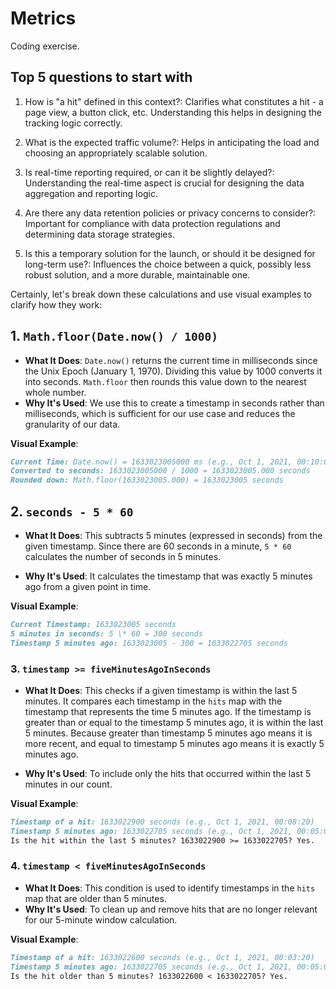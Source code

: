 # Metrics

Coding exercise.

## Top 5 questions to start with

1. How is "a hit" defined in this context?: Clarifies what constitutes a hit - a page view, a button click, etc. Understanding this helps in designing the tracking logic correctly.

2. What is the expected traffic volume?: Helps in anticipating the load and choosing an appropriately scalable solution.

3. Is real-time reporting required, or can it be slightly delayed?: Understanding the real-time aspect is crucial for designing the data aggregation and reporting logic.

4. Are there any data retention policies or privacy concerns to consider?: Important for compliance with data protection regulations and determining data storage strategies.

5. Is this a temporary solution for the launch, or should it be designed for long-term use?: Influences the choice between a quick, possibly less robust solution, and a more durable, maintainable one.

Certainly, let's break down these calculations and use visual examples to clarify how they work:

## 1. `Math.floor(Date.now() / 1000)`

- **What It Does**: `Date.now()` returns the current time in milliseconds since the Unix Epoch (January 1, 1970). Dividing this value by 1000 converts it into seconds. `Math.floor` then rounds this value down to the nearest whole number.
- **Why It's Used**: We use this to create a timestamp in seconds rather than milliseconds, which is sufficient for our use case and reduces the granularity of our data.

**Visual Example**:

```markdown
Current Time: Date.now() = 1633023005000 ms (e.g., Oct 1, 2021, 00:10:05.000)
Converted to seconds: 1633023005000 / 1000 = 1633023005.000 seconds
Rounded down: Math.floor(1633023005.000) = 1633023005 seconds
```

## 2. `seconds - 5 * 60`

- **What It Does**: This subtracts 5 minutes (expressed in seconds) from the given timestamp. Since there are 60 seconds in a minute, `5 * 60` calculates the number of seconds in 5 minutes.

- **Why It's Used**: It calculates the timestamp that was exactly 5 minutes ago from a given point in time.

**Visual Example**:

```markdown
Current Timestamp: 1633023005 seconds
5 minutes in seconds: 5 \* 60 = 300 seconds
Timestamp 5 minutes ago: 1633023005 - 300 = 1633022705 seconds
```

### 3. `timestamp >= fiveMinutesAgoInSeconds`

- **What It Does**: This checks if a given timestamp is within the last 5 minutes. It compares each timestamp in the `hits` map with the timestamp that represents the time 5 minutes ago. If the timestamp is greater than or equal to the timestamp 5 minutes ago, it is within the last 5 minutes. Because greater than timestamp 5 minutes ago means it is more recent, and equal to timestamp 5 minutes ago means it is exactly 5 minutes ago.

- **Why It's Used**: To include only the hits that occurred within the last 5 minutes in our count.

**Visual Example**:

```markdown
Timestamp of a hit: 1633022900 seconds (e.g., Oct 1, 2021, 00:08:20)
Timestamp 5 minutes ago: 1633022705 seconds (e.g., Oct 1, 2021, 00:05:05)
Is the hit within the last 5 minutes? 1633022900 >= 1633022705? Yes.
```

### 4. `timestamp < fiveMinutesAgoInSeconds`

- **What It Does**: This condition is used to identify timestamps in the `hits` map that are older than 5 minutes.
- **Why It's Used**: To clean up and remove hits that are no longer relevant for our 5-minute window calculation.

**Visual Example**:

```markdown
Timestamp of a hit: 1633022600 seconds (e.g., Oct 1, 2021, 00:03:20)
Timestamp 5 minutes ago: 1633022705 seconds (e.g., Oct 1, 2021, 00:05:05)
Is the hit older than 5 minutes? 1633022600 < 1633022705? Yes.
```
